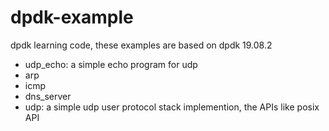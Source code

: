 # dpdk-example
dpdk learning code, these examples are based on dpdk 19.08.2

- udp_echo: a simple echo program for udp
- arp
- icmp
- dns_server
- udp: a simple udp user protocol stack implemention, the APIs like posix API
